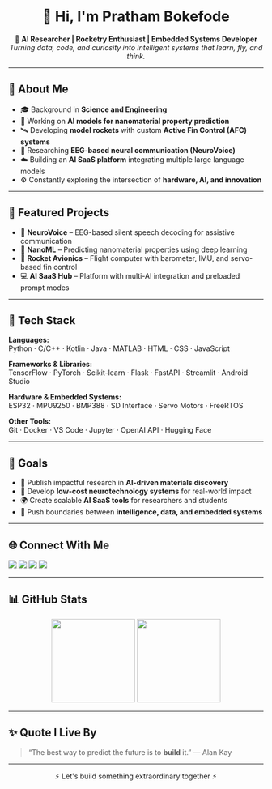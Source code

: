 <h1 align="center">👋 Hi, I'm Pratham Bokefode</h1>

<p align="center">
  🚀 <b>AI Researcher | Rocketry Enthusiast | Embedded Systems Developer</b><br>
  <i>Turning data, code, and curiosity into intelligent systems that learn, fly, and think.</i>
</p>

---

## 🧠 About Me  

- 🎓 Background in **Science and Engineering**  
- 🤖 Working on **AI models for nanomaterial property prediction**  
- 🛰️ Developing **model rockets** with custom **Active Fin Control (AFC) systems**  
- 🧩 Researching **EEG-based neural communication (NeuroVoice)**  
- ☁️ Building an **AI SaaS platform** integrating multiple large language models  
- ⚙️ Constantly exploring the intersection of **hardware, AI, and innovation**

---

## 🔬 Featured Projects  

- 🧠 **NeuroVoice** – EEG-based silent speech decoding for assistive communication  
- 🧪 **NanoML** – Predicting nanomaterial properties using deep learning  
- 🚀 **Rocket Avionics** – Flight computer with barometer, IMU, and servo-based fin control  
- 💻 **AI SaaS Hub** – Platform with multi-AI integration and preloaded prompt modes  

---

## 🧰 Tech Stack  

**Languages:**  
Python · C/C++ · Kotlin · Java · MATLAB · HTML · CSS · JavaScript  

**Frameworks & Libraries:**  
TensorFlow · PyTorch · Scikit-learn · Flask · FastAPI · Streamlit · Android Studio  

**Hardware & Embedded Systems:**  
ESP32 · MPU9250 · BMP388 · SD Interface · Servo Motors · FreeRTOS  

**Other Tools:**  
Git · Docker · VS Code · Jupyter · OpenAI API · Hugging Face  

---

## 🧭 Goals  

- 🚀 Publish impactful research in **AI-driven materials discovery**  
- 🧩 Develop **low-cost neurotechnology systems** for real-world impact  
- 🌍 Create scalable **AI SaaS tools** for researchers and students  
- 🧠 Push boundaries between **intelligence, data, and embedded systems**

---

## 🌐 Connect With Me  

<p align="left">
  <a href="https://linkedin.com/in/prathambokefode" target="_blank">
    <img src="https://img.shields.io/badge/LinkedIn-0077B5?style=for-the-badge&logo=linkedin&logoColor=white" />
  </a>
  <a href="https://github.com/PrathamBokefode" target="_blank">
    <img src="https://img.shields.io/badge/GitHub-181717?style=for-the-badge&logo=github&logoColor=white" />
  </a>
  <a href="https://twitter.com/" target="_blank">
    <img src="https://img.shields.io/badge/Twitter-1DA1F2?style=for-the-badge&logo=x&logoColor=white" />
  </a>
  <a href="https://yourwebsite.com" target="_blank">
    <img src="https://img.shields.io/badge/Portfolio-000000?style=for-the-badge&logo=vercel&logoColor=white" />
  </a>
</p>

---

## 📊 GitHub Stats  

<p align="center">
  <img src="https://github-readme-stats.vercel.app/api?username=PrathamBokefode&show_icons=true&theme=tokyonight" height="165" />
  <img src="https://github-readme-stats.vercel.app/api/top-langs/?username=PrathamBokefode&layout=compact&theme=tokyonight" height="165" />
</p>

---

## ✨ Quote I Live By  

> “The best way to predict the future is to **build** it.” — Alan Kay  

---

<p align="center">⚡ Let's build something extraordinary together ⚡</p>

